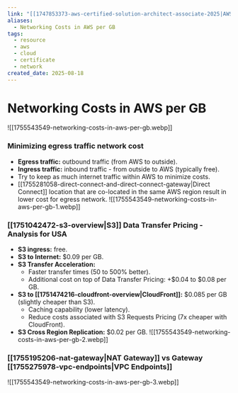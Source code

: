 ```yaml
---
link: "[[1747853373-aws-certified-solution-architect-associate-2025|AWS Certified Solution Architect Associate 2025]]"
aliases:
  - Networking Costs in AWS per GB
tags:
  - resource
  - aws
  - cloud
  - certificate
  - network
created_date: 2025-08-18
---
```

# Networking Costs in AWS per GB
![[1755543549-networking-costs-in-aws-per-gb.webp]]

### Minimizing egress traffic network cost
- **Egress traffic:** outbound traffic (from AWS to outside).
- **Ingress traffic:** inbound traffic - from outside to AWS (typically free).
- Try to keep as much internet traffic within AWS to minimize costs.
- [[1755281058-direct-connect-and-direct-connect-gateway|Direct Connect]] location that are co-located in the same AWS region result in lower cost for egress network.
![[1755543549-networking-costs-in-aws-per-gb-1.webp]]

### [[1751042472-s3-overview|S3]] Data Transfer Pricing - Analysis for USA
- **S3 ingress:** free.
- **S3 to Internet:** $0.09 per GB.
- **S3 Transfer Acceleration:**
	- Faster transfer times (50 to 500% better).
	- Additional cost on top of Data Transfer Pricing: +$0.04 to $0.08 per GB.
- **S3 to [[1751474216-cloudfront-overview|CloudFront]]:** $0.085 per GB (slightly cheaper than S3).
	- Caching capability (lower latency).
	- Reduce costs associated with S3 Requests Pricing (7x cheaper with CloudFront).
- **S3 Cross Region Replication:** $0.02 per GB.
![[1755543549-networking-costs-in-aws-per-gb-2.webp]]

### [[1755195206-nat-gateway|NAT Gateway]] vs Gateway [[1755275978-vpc-endpoints|VPC Endpoints]]
![[1755543549-networking-costs-in-aws-per-gb-3.webp]]


